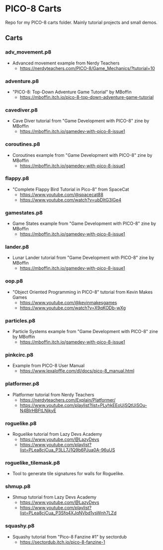 # PICO-8 Carts

Repo for my PICO-8 carts folder. Mainly tutorial projects and small demos.

## Carts

### adv_movement.p8
- Advanced movement example from Nerdy Teachers
    - https://nerdyteachers.com/PICO-8/Game_Mechanics/?tutorial=10

### adventure.p8
- "PICO-8: Top-Down Adventure Game Tutorial" by MBoffin
    - https://mboffin.itch.io/pico-8-top-down-adventure-game-tutorial

### cavediver.p8
- Cave Diver tutorial from "Game Development with PICO-8" zine by MBoffin
    - https://mboffin.itch.io/gamedev-with-pico-8-issue1

### coroutines.p8
- Coroutines example from "Game Development with PICO-8" zine by MBoffin
    - https://mboffin.itch.io/gamedev-with-pico-8-issue1

### flappy.p8
- "Complete Flappy Bird Tutorial in Pico-8" from SpaceCat
    - https://www.youtube.com/@spacecat88
    - https://www.youtube.com/watch?v=ubDItG3lGe4

### gamestates.p8
- Game States example from "Game Development with PICO-8" zine by MBoffin
    - https://mboffin.itch.io/gamedev-with-pico-8-issue1

### lander.p8
- Lunar Lander tutorial from "Game Development with PICO-8" zine by MBoffin
    - https://mboffin.itch.io/gamedev-with-pico-8-issue1

### oop.p8
- "Object Oriented Programming in PICO-8" tutorial from Kevin Makes Games
    - https://www.youtube.com/@kevinmakesgames
    - https://www.youtube.com/watch?v=X9qKODb-wXg

### particles.p8
- Particle Systems example from "Game Development with PICO-8" zine by MBoffin
    - https://mboffin.itch.io/gamedev-with-pico-8-issue1

### pinkcirc.p8
- Example from PICO-8 User Manual
    - https://www.lexaloffle.com/dl/docs/pico-8_manual.html

### platformer.p8
- Platformer tutorial from Nerdy Teachers
    - https://nerdyteachers.com/Explain/Platformer/
    - https://www.youtube.com/playlist?list=PLyhkEEoUjSQtUiSOu-N4BIrHBFtLNjkyE

### roguelike.p8
- Roguelike tutorial from Lazy Devs Academy
    - https://www.youtube.com/@LazyDevs
    - https://www.youtube.com/playlist?list=PLea8cjCua_P3LL7J1Q9b6PJua0A-96uUS

### roguelike_tilemask.p8
- Tool to generate tile signatures for walls for Roguelike.

### shmup.p8
- Shmup tutorial from Lazy Devs Academy
    - https://www.youtube.com/@LazyDevs
    - https://www.youtube.com/playlist?list=PLea8cjCua_P3Sfq4XJqNVbd1vsWnh7LZd

### squashy.p8
- Squashy tutorial from "Pico-8 Fanzine #1" by sectordub
    - https://sectordub.itch.io/pico-8-fanzine-1
